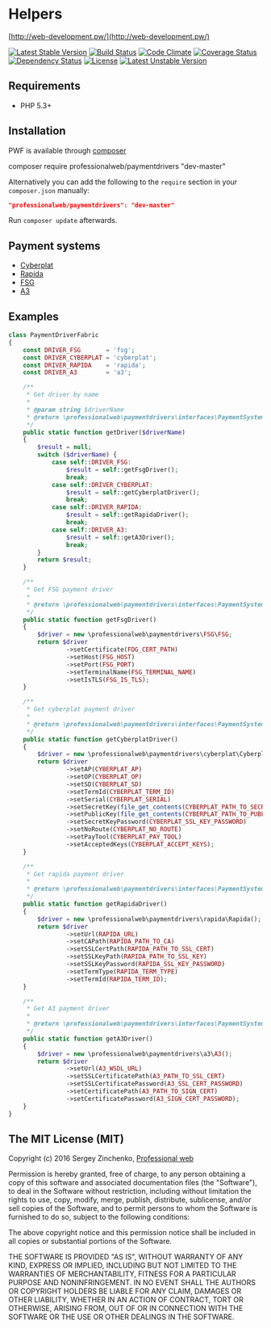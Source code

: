 Helpers
====

[http://web-development.pw/](http://web-development.pw/)

[![Latest Stable Version](https://poser.pugx.org/professionalweb/paymentdrivers/v/stable)](https://packagist.org/packages/professionalweb/paymentdrivers)
[![Build Status](https://travis-ci.org/SergioMadness/paymentdrivers.svg?branch=dev)](https://travis-ci.org/SergioMadness/paymentdrivers)
[![Code Climate](https://codeclimate.com/github/SergioMadness/paymentdrivers/badges/gpa.svg)](https://codeclimate.com/github/SergioMadness/paymentdrivers)
[![Coverage Status](https://coveralls.io/repos/github/SergioMadness/paymentdrivers/badge.svg?branch=dev)](https://coveralls.io/github/SergioMadness/paymentdrivers?branch=dev)
[![Dependency Status](https://www.versioneye.com/user/projects/573c5c00ce8d0e004130bd62/badge.svg?style=flat)](https://www.versioneye.com/user/projects/573c5c00ce8d0e004130bd62)
[![License](https://poser.pugx.org/professionalweb/paymentdrivers/license)](https://packagist.org/packages/professionalweb/paymentdrivers)
[![Latest Unstable Version](https://poser.pugx.org/professionalweb/paymentdrivers/v/unstable)](https://packagist.org/packages/professionalweb/paymentdrivers)


Requirements
------------
 - PHP 5.3+


Installation
------------
PWF is available through [composer](https://getcomposer.org/)

composer require professionalweb/paymentdrivers "dev-master"

Alternatively you can add the following to the `require` section in your `composer.json` manually:

```json
"professionalweb/paymentdrivers": "dev-master"
```
Run `composer update` afterwards.


Payment systems
---------------
 - [Cyberplat](https://www.cyberplat.com/)
 - [Rapida](https://rapida.ru/)
 - [FSG](http://www.kvartplata.ru/Pages/default.aspx)
 - [A3](https://www.a-3.ru/)

Examples
--------
```php
class PaymentDriverFabric
{
    const DRIVER_FSG       = 'fsg';
    const DRIVER_CYBERPLAT = 'cyberplat';
    const DRIVER_RAPIDA    = 'rapida';
    const DRIVER_A3        = 'a3';

    /**
     * Get driver by name
     *
     * @param string $driverName
     * @return \professionalweb\paymentdrivers\interfaces\PaymentSystem
     */
    public static function getDriver($driverName)
    {
        $result = null;
        switch ($driverName) {
            case self::DRIVER_FSG:
                $result = self::getFsgDriver();
                break;
            case self::DRIVER_CYBERPLAT:
                $result = self::getCyberplatDriver();
                break;
            case self::DRIVER_RAPIDA:
                $result = self::getRapidaDriver();
                break;
            case self::DRIVER_A3:
                $result = self::getA3Driver();
                break;
        }
        return $result;
    }

    /**
     * Get FSG payment driver
     *
     * @return \professionalweb\paymentdrivers\interfaces\PaymentSystem
     */
    public static function getFsgDriver()
    {
        $driver = new \professionalweb\paymentdrivers\FSG\FSG;
        return $driver
                ->setCertificate(FDG_CERT_PATH)
                ->setHost(FSG_HOST)
                ->setPort(FSG_PORT)
                ->setTerminalName(FSG_TERMINAL_NAME)
                ->setIsTLS(FSG_IS_TLS);
    }

    /**
     * Get cyberplat payment driver
     *
     * @return \professionalweb\paymentdrivers\interfaces\PaymentSystem
     */
    public static function getCyberplatDriver()
    {
        $driver = new \professionalweb\paymentdrivers\cyberplat\Cyberplat();
        return $driver
                ->setAP(CYBERPLAT_AP)
                ->setOP(CYBERPLAT_OP)
                ->setSD(CYBERPLAT_SD)
                ->setTermId(CYBERPLAT_TERM_ID)
                ->setSerial(CYBERPLAT_SERIAL)
                ->setSecretKey(file_get_contents(CYBERPLAT_PATH_TO_SECRET_KEY))
                ->setPublicKey(file_get_contents(CYBERPLAT_PATH_TO_PUBLIC_KEY))
                ->setSecretKeyPassword(CYBERPLAT_SSL_KEY_PASSWORD)
                ->setNoRoute(CYBERPLAT_NO_ROUTE)
                ->setPayTool(CYBERPLAT_PAY_TOOL)
                ->setAcceptedKeys(CYBERPLAT_ACCEPT_KEYS);
    }

    /**
     * Get rapida payment driver
     *
     * @return \professionalweb\paymentdrivers\interfaces\PaymentSystem
     */
    public static function getRapidaDriver()
    {
        $driver = new \professionalweb\paymentdrivers\rapida\Rapida();
        return $driver
                ->setUrl(RAPIDA_URL)
                ->setCAPath(RAPIDA_PATH_TO_CA)
                ->setSSLCertPath(RAPIDA_PATH_TO_SSL_CERT)
                ->setSSLKeyPath(RAPIDA_PATH_TO_SSL_KEY)
                ->setSSLKeyPassword(RAPIDA_SSL_KEY_PASSWORD)
                ->setTermType(RAPIDA_TERM_TYPE)
                ->setTermId(RAPIDA_TERM_ID);
    }

    /**
     * Get A3 payment driver
     *
     * @return \professionalweb\paymentdrivers\interfaces\PaymentSystem
     */
    public static function getA3Driver()
    {
        $driver = new \professionalweb\paymentdrivers\a3\A3();
        return $driver
                ->setUrl(A3_WSDL_URL)
                ->setSSLCertificatePath(A3_PATH_TO_SSL_CERT)
                ->setSSLCertificatePassword(A3_SSL_CERT_PASSWORD)
                ->setCertificatePath(A3_PATH_TO_SIGN_CERT)
                ->setCertificatePassword(A3_SIGN_CERT_PASSWORD);
    }
}
```



The MIT License (MIT)
---------------------

Copyright (c) 2016 Sergey Zinchenko, [Professional web](http://web-development.pw)

Permission is hereby granted, free of charge, to any person obtaining a copy
of this software and associated documentation files (the "Software"), to deal
in the Software without restriction, including without limitation the rights
to use, copy, modify, merge, publish, distribute, sublicense, and/or sell
copies of the Software, and to permit persons to whom the Software is
furnished to do so, subject to the following conditions:

The above copyright notice and this permission notice shall be included in all
copies or substantial portions of the Software.

THE SOFTWARE IS PROVIDED "AS IS", WITHOUT WARRANTY OF ANY KIND, EXPRESS OR
IMPLIED, INCLUDING BUT NOT LIMITED TO THE WARRANTIES OF MERCHANTABILITY,
    FITNESS FOR A PARTICULAR PURPOSE AND NONINFRINGEMENT. IN NO EVENT SHALL THE
AUTHORS OR COPYRIGHT HOLDERS BE LIABLE FOR ANY CLAIM, DAMAGES OR OTHER
LIABILITY, WHETHER IN AN ACTION OF CONTRACT, TORT OR OTHERWISE, ARISING FROM,
OUT OF OR IN CONNECTION WITH THE SOFTWARE OR THE USE OR OTHER DEALINGS IN THE
SOFTWARE.